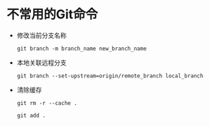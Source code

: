 

# 不常用的Git命令

* 修改当前分支名称

    `git branch -m branch_name new_branch_name`

* 本地关联远程分支

	`git branch --set-upstream=origin/remote_branch local_branch`

* 清除缓存

    `git rm -r --cache .`

    `git add .`

    

    